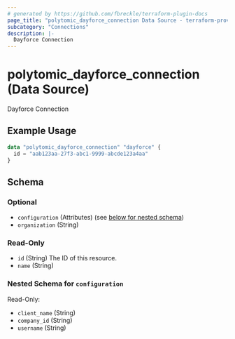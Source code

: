 ```yaml
---
# generated by https://github.com/fbreckle/terraform-plugin-docs
page_title: "polytomic_dayforce_connection Data Source - terraform-provider-polytomic"
subcategory: "Connections"
description: |-
  Dayforce Connection
---
```


# polytomic_dayforce_connection (Data Source)

Dayforce Connection

## Example Usage

```terraform
data "polytomic_dayforce_connection" "dayforce" {
  id = "aab123aa-27f3-abc1-9999-abcde123a4aa"
}
```

<!-- schema generated by tfplugindocs -->
## Schema

### Optional

- `configuration` (Attributes) (see [below for nested schema](#nestedatt--configuration))
- `organization` (String)

### Read-Only

- `id` (String) The ID of this resource.
- `name` (String)

<a id="nestedatt--configuration"></a>
### Nested Schema for `configuration`

Read-Only:

- `client_name` (String)
- `company_id` (String)
- `username` (String)


